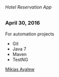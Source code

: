 ###### Hotel Reservation App

### April 30, 2016

For automation projects

* Git 
* Java 7
* Maven
* TestNG

[Mikias Ayalew](http://sqasolution.com)
